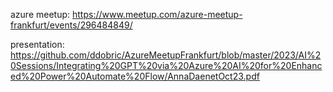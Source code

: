 azure meetup: https://www.meetup.com/azure-meetup-frankfurt/events/296484849/

presentation: https://github.com/ddobric/AzureMeetupFrankfurt/blob/master/2023/AI%20Sessions/Integrating%20GPT%20via%20Azure%20AI%20for%20Enhanced%20Power%20Automate%20Flow/AnnaDaenetOct23.pdf
